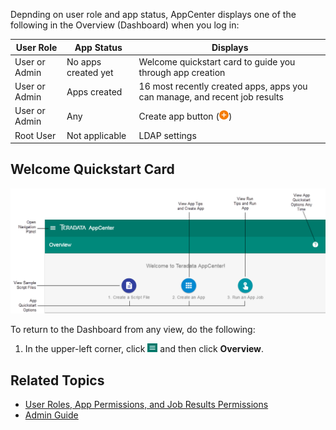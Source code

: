 Depnding on user role and app status, AppCenter displays one of the following in the Overview (Dashboard) when you log in:

| User Role          | App Status          |  Displays    |
| ------             | -----------         |  ---------  |
| User or Admin      | No apps created yet |  Welcome quickstart card to guide you through app creation       |
| User or Admin      | Apps created |  16 most recently created apps, apps you can manage, and recent job results       |
| User or Admin      | Any | Create app button (![addd button](images/add-orange.png))       |
| Root User          | Not applicable |  LDAP settings       |

## Welcome Quickstart Card

![Dashboard with No Apps Created](images/overview-no-apps.png) 

To return to the Dashboard from any view, do the following:

1. In the upper-left corner, click ![menu button](images/menu-button.png) and then click **Overview**.

## Related Topics
* [User Roles, App Permissions, and Job Results Permissions](app-permission-user-role.md)
* [Admin Guide](../admin-guide/index.md)
